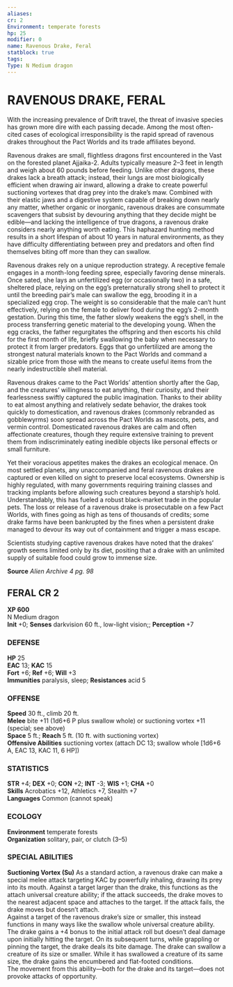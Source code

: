 ```yaml
---
aliases: 
cr: 2
Environment: temperate forests  
hp: 25
modifier: 0
name: Ravenous Drake, Feral
statblock: true
tags: 
Type: N Medium dragon  
---
```

# RAVENOUS DRAKE, FERAL
With the increasing prevalence of Drift travel, the threat of invasive species has grown more dire with each passing decade. Among the most often-cited cases of ecological irresponsibility is the rapid spread of ravenous drakes throughout the Pact Worlds and its trade affiliates beyond.

Ravenous drakes are small, flightless dragons first encountered in the Vast on the forested planet Ajjaika-2. Adults typically measure 2–3 feet in length and weigh about 60 pounds before feeding. Unlike other dragons, these drakes lack a breath attack; instead, their lungs are most biologically efficient when drawing air inward, allowing a drake to create powerful suctioning vortexes that drag prey into the drake’s maw. Combined with their elastic jaws and a digestive system capable of breaking down nearly any matter, whether organic or inorganic, ravenous drakes are consummate scavengers that subsist by devouring anything that they decide might be edible—and lacking the intelligence of true dragons, a ravenous drake considers nearly anything worth eating. This haphazard hunting method results in a short lifespan of about 10 years in natural environments, as they have difficulty differentiating between prey and predators and often find themselves biting off more than they can swallow.

Ravenous drakes rely on a unique reproduction strategy. A receptive female engages in a month-long feeding spree, especially favoring dense minerals. Once sated, she lays an unfertilized egg (or occasionally two) in a safe, sheltered place, relying on the egg’s preternaturally strong shell to protect it until the breeding pair’s male can swallow the egg, brooding it in a specialized egg crop. The weight is so considerable that the male can’t hunt effectively, relying on the female to deliver food during the egg’s 2-month gestation. During this time, the father slowly weakens the egg’s shell, in the process transferring genetic material to the developing young. When the egg cracks, the father regurgitates the offspring and then escorts his child for the first month of life, briefly swallowing the baby when necessary to protect it from larger predators. Eggs that go unfertilized are among the strongest natural materials known to the Pact Worlds and command a sizable price from those with the means to create useful items from the nearly indestructible shell material.

Ravenous drakes came to the Pact Worlds’ attention shortly after the Gap, and the creatures’ willingness to eat anything, their curiosity, and their fearlessness swiftly captured the public imagination. Thanks to their ability to eat almost anything and relatively sedate behavior, the drakes took quickly to domestication, and ravenous drakes (commonly rebranded as gobblewyrms) soon spread across the Pact Worlds as mascots, pets, and vermin control. Domesticated ravenous drakes are calm and often affectionate creatures, though they require extensive training to prevent them from indiscriminately eating inedible objects like personal effects or small furniture.

Yet their voracious appetites makes the drakes an ecological menace. On most settled planets, any unaccompanied and feral ravenous drakes are captured or even killed on sight to preserve local ecosystems. Ownership is highly regulated, with many governments requiring training classes and tracking implants before allowing such creatures beyond a starship’s hold. Understandably, this has fueled a robust black-market trade in the popular pets. The loss or release of a ravenous drake is prosecutable on a few Pact Worlds, with fines going as high as tens of thousands of credits; some drake farms have been bankrupted by the fines when a persistent drake managed to devour its way out of containment and trigger a mass escape.

Scientists studying captive ravenous drakes have noted that the drakes’ growth seems limited only by its diet, positing that a drake with an unlimited supply of suitable food could grow to immense size.

**Source** _Alien Archive 4 pg. 98_

## FERAL CR 2

**XP 600**  
N Medium dragon  
**Init** +0; **Senses** darkvision 60 ft., low-light vision;; **Perception** +7  

### DEFENSE

**HP** 25  
**EAC** 13; **KAC** 15  
**Fort** +6; **Ref** +6; **Will** +3  
**Immunities** paralysis, sleep; **Resistances** acid 5  

### OFFENSE

**Speed** 30 ft., climb 20 ft.  
**Melee** bite +11 (1d6+6 P plus swallow whole) or suctioning vortex +11 (special; see above)  
**Space** 5 ft.; **Reach** 5 ft. (10 ft. with suctioning vortex)  
**Offensive Abilities** suctioning vortex (attach DC 13; swallow whole \[1d6+6 A, EAC 13, KAC 11, 6 HP\])

### STATISTICS

**STR** +4; **DEX** +0; **CON** +2; **INT** -3; **WIS** +1; **CHA** +0  
**Skills** Acrobatics +12, Athletics +7, Stealth +7  
**Languages** Common (cannot speak)

### ECOLOGY

**Environment** temperate forests  
**Organization** solitary, pair, or clutch (3–5)

### SPECIAL ABILITIES

**Suctioning Vortex (Su)** As a standard action, a ravenous drake can make a special melee attack targeting KAC by powerfully inhaling, drawing its prey into its mouth. Against a target larger than the drake, this functions as the attach universal creature ability; if the attack succeeds, the drake moves to the nearest adjacent space and attaches to the target. If the attack fails, the drake moves but doesn’t attach.  
Against a target of the ravenous drake’s size or smaller, this instead functions in many ways like the swallow whole universal creature ability. The drake gains a +4 bonus to the initial attack roll but doesn’t deal damage upon initially hitting the target. On its subsequent turns, while grappling or pinning the target, the drake deals its bite damage. The drake can swallow a creature of its size or smaller. While it has swallowed a creature of its same size, the drake gains the encumbered and flat-footed conditions.  
The movement from this ability—both for the drake and its target—does not provoke attacks of opportunity.
